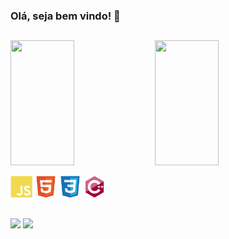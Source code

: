 ### Olá, seja bem vindo! 👋

##

<div>
  <img align="center" height="200rem" width="45%" src="https://github-readme-stats.vercel.app/api?username=vitorhugo-guedes&show_icons=true&theme=github_dark&count_private=true"/>
  <img align="center" height="200rem" width="45%" src="https://github-readme-stats.vercel.app/api/top-langs/?username=vitorhugo-guedes&layout=compact&theme=github_dark&langs_count=7"/>
</div>

<br>

<div>
  <img width="35rem" height="35rem" src="https://raw.githubusercontent.com/devicons/devicon/master/icons/javascript/javascript-plain.svg"/>
  <img width="35rem" height="35rem" src="https://raw.githubusercontent.com/devicons/devicon/master/icons/html5/html5-original.svg"/>
  <img width="35rem" height="35rem" src="https://raw.githubusercontent.com/devicons/devicon/master/icons/css3/css3-original.svg"/>
  <img width="35rem" height="35rem" src="https://raw.githubusercontent.com/devicons/devicon/master/icons/cplusplus/cplusplus-original.svg"/>
</div>

##

<div>
  <a href="https://twitter.com/VitorHgo77"><img src="https://img.shields.io/badge/Twitter-1DA1F2?style=for-the-badge&logo=twitter&logoColor=white"/></a>
  <a href="mailto:vitoroliveira.guedes@outlook.com"><img src="https://img.shields.io/badge/Microsoft_Outlook-0078D4?style=for-the-badge&logo=microsoft-outlook&logoColor=white"/></a>
</div>
















